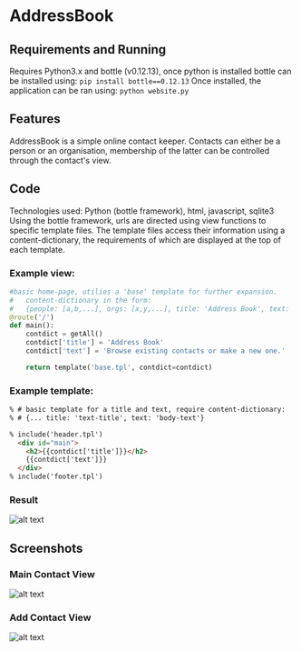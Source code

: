 # AddressBook

## Requirements and Running
Requires Python3.x and bottle (v0.12.13), once python is installed bottle can be installed using:
`pip install bottle==0.12.13`
Once installed, the application can be ran using:
`python website.py`

## Features
AddressBook is a simple online contact keeper. Contacts can either be a person or an organisation, membership of the latter can be controlled through the contact's view.

## Code
Technologies used: Python (bottle framework), html, javascript, sqlite3 
Using the bottle framework, urls are directed using view functions to specific template files. The template files access their information using a content-dictionary, the requirements of which are displayed at the top of each template.
### Example view:
```python
#basic home-page, utilies a 'base' template for further expansion.
#   content-dictionary in the form:
#   {people: [a,b,...], orgs: [x,y,...], title: 'Address Book', text: 'Browse existing contacts or make a new one.'}
@route('/')
def main():
    contdict = getAll()
    contdict['title'] = 'Address Book'
    contdict['text'] = 'Browse existing contacts or make a new one.'

    return template('base.tpl', contdict=contdict)
```
### Example template:
```html
% # basic template for a title and text, require content-dictionary:
% # {... title: 'text-title', text: 'body-text'}

% include('header.tpl')
  <div id="main">
    <h2>{{contdict['title']}}</h2>
    {{contdict['text']}}
  </div>
% include('footer.tpl')
```
### Result
![alt text][result]

[result]: https://raw.githubusercontent.com/MichaelStarkey/AddressBook/master/screenshots/templateview.png "result"

## Screenshots
### Main Contact View
![alt text][contactview]

[contactview]: https://raw.githubusercontent.com/MichaelStarkey/AddressBook/master/screenshots/contact.png "main contact view"
### Add Contact View
![alt text][addview]

[addview]: https://raw.githubusercontent.com/MichaelStarkey/AddressBook/master/screenshots/addnew.png "add contact view"